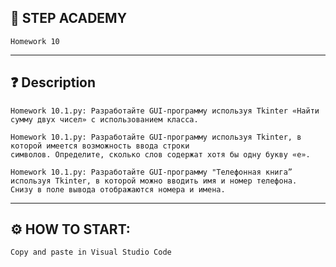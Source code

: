 ## 📘 STEP ACADEMY 
    Homework 10
---
## ❓ Description 
    Homework 10.1.py: Разработайте GUI-программу используя Tkinter «Найти сумму двух чисел» с использованием класса.

    Homework 10.1.py: Разработайте GUI-программу используя Tkinter, в которой имеется возможность ввода строки 
    символов. Определите, сколько слов содержат хотя бы одну букву «е».

    Homework 10.1.py: Разработайте GUI-программу "Телефонная книга” используя Tkinter, в которой можно вводить имя и номер телефона. 
    Снизу в поле вывода отображаются номера и имена.
    
   
    
---
## ⚙️ HOW TO START: 
    Copy and paste in Visual Studio Code